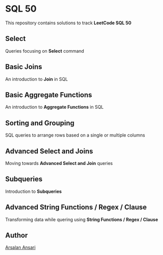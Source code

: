 # SQL 50

This repository contains solutions to track **LeetCode SQL 50**

## Select

Queries focusing on **Select** command

## Basic Joins

An introduction to **Join** in SQL

## Basic Aggregate Functions

An introduction to **Aggregate Functions** in SQL

## Sorting and Grouping

SQL queries to arrange rows based on a single or multiple columns

## Advanced Select and Joins

Moving towards **Advanced Select and Join** queries

## Subqueries

Introduction to **Subqueries**

## Advanced String Functions / Regex / Clause

Transforming data while quering using **String Functions / Regex / Clause**

## Author

[Arsalan Ansari](https://www.github.com/madebyarsalan)
